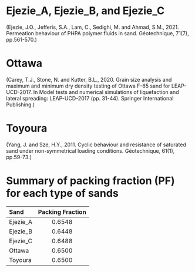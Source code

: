 # Ejezie_A, Ejezie_B, and Ejezie_C  
(Ejezie, J.O., Jefferis, S.A., Lam, C., Sedighi, M. and Ahmad, S.M., 2021. Permeation behaviour of PHPA polymer fluids in sand. Géotechnique, 71(7), pp.561-570.)

# Ottawa  
(Carey, T.J., Stone, N. and Kutter, B.L., 2020. Grain size analysis and maximum and minimum dry density testing of Ottawa F-65 sand for LEAP-UCD-2017. In Model tests and numerical simulations of liquefaction and lateral spreading: LEAP-UCD-2017 (pp. 31-44). Springer International Publishing.)

# Toyoura  
(Yang, J. and Sze, H.Y., 2011. Cyclic behaviour and resistance of saturated sand under non-symmetrical loading conditions. Géotechnique, 61(1), pp.59-73.)

# Summary of packing fraction (PF) for each type of sands
|   Sand   | Packing Fraction |
| :------- | :------------: |
| Ejezie_A |     0.6548     |
| Ejezie_B |     0.6448     |
| Ejezie_C |     0.6488     |
|  Ottawa  |     0.6500     |
|  Toyoura |     0.6500     |
